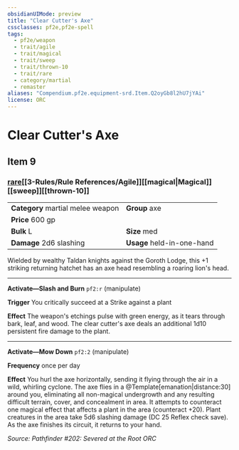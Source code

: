```yaml
---
obsidianUIMode: preview
title: "Clear Cutter's Axe"
cssclasses: pf2e,pf2e-spell
tags:
  - pf2e/weapon
  - trait/agile
  - trait/magical
  - trait/sweep
  - trait/thrown-10
  - trait/rare
  - category/martial
  - remaster
aliases: "Compendium.pf2e.equipment-srd.Item.Q2oyGb8l2hU7jYAi"
license: ORC
---
```

# Clear Cutter's Axe
## Item 9
### [rare](rare.md "Rare Rarity Trait")[[3-Rules/Rule References/Agile]][[magical|Magical]][[sweep]][[thrown-10]]

|  |  |
| -- | -- |
| **Category** martial melee weapon | **Group** axe |
| **Price** 600 gp |  |
| **Bulk** L | **Size** med |
| **Damage** 2d6 slashing  | **Usage** held-in-one-hand |



Wielded by wealthy Taldan knights against the Goroth Lodge, this +1 striking returning hatchet has an axe head resembling a roaring lion's head.

* * *

**Activate—Slash and Burn** `pf2:r` (manipulate)

**Trigger** You critically succeed at a Strike against a plant

**Effect** The weapon's etchings pulse with green energy, as it tears through bark, leaf, and wood. The clear cutter's axe deals an additional 1d10 persistent fire damage to the plant.

* * *

**Activate—Mow Down** `pf2:2` (manipulate)

**Frequency** once per day

**Effect** You hurl the axe horizontally, sending it flying through the air in a wild, whirling cyclone. The axe flies in a @Template\[emanation|distance:30\] around you, eliminating all non-magical undergrowth and any resulting difficult terrain, cover, and concealment in area. It attempts to counteract one magical effect that affects a plant in the area (counteract +20). Plant creatures in the area take 5d6 slashing damage (DC 25 Reflex check save). As the axe finishes its circuit, it returns to your hand.

*Source: Pathfinder #202: Severed at the Root*
*ORC*